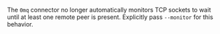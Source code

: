The `0mq` connector no longer automatically monitors TCP sockets to wait until
at least one remote peer is present. Explicitly pass `--monitor` for this
behavior.
